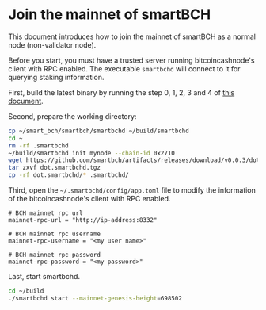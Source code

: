# Join the mainnet of smartBCH

This document introduces how to join the mainnet of smartBCH as a normal node (non-validator node).

Before you start, you must have a trusted server running bitcoincashnode's client with RPC enabled. The executable `smartbchd` will connect to it for querying staking information.

First, build the latest binary by running the step 0, 1, 2, 3 and 4 of [this document](developers-guide/runsinglenode.md).

Second, prepare the working directory:

```bash
cp ~/smart_bch/smartbch/smartbchd ~/build/smartbchd
cd ~
rm -rf .smartbchd
~/build/smartbchd init mynode --chain-id 0x2710
wget https://github.com/smartbch/artifacts/releases/download/v0.0.3/dot.smartbchd.tgz
tar zxvf dot.smartbchd.tgz
cp -rf dot.smartbchd/* .smartbchd/
```

Third, open the `~/.smartbchd/config/app.toml` file to modify the information of the bitcoincashnode's client with RPC enabled.

```
# BCH mainnet rpc url
mainnet-rpc-url = "http://ip-address:8332"

# BCH mainnet rpc username
mainnet-rpc-username = "<my user name>"

# BCH mainnet rpc password
mainnet-rpc-password = "<my password>"
```

Last, start smartbchd. 

```bash
cd ~/build
./smartbchd start --mainnet-genesis-height=698502
```

